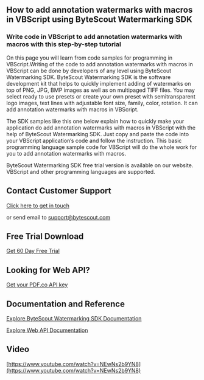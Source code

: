 ## How to add annotation watermarks with macros in VBScript using ByteScout Watermarking SDK

### Write code in VBScript to add annotation watermarks with macros with this step-by-step tutorial

On this page you will learn from code samples for programming in VBScript.Writing of the code to add annotation watermarks with macros in VBScript can be done by developers of any level using ByteScout Watermarking SDK. ByteScout Watermarking SDK is the software development kit that helps to quickly implement adding of watermarks on top of PNG, JPG, BMP images as well as on multipaged TIFF files. You may select ready to use presets or create your own preset with semitransparent logo images, text lines with adjustable font size, family, color, rotation. It can add annotation watermarks with macros in VBScript.

The SDK samples like this one below explain how to quickly make your application do add annotation watermarks with macros in VBScript with the help of ByteScout Watermarking SDK. Just copy and paste the code into your VBScript application’s code and follow the instruction. This basic programming language sample code for VBScript will do the whole work for you to add annotation watermarks with macros.

ByteScout Watermarking SDK free trial version is available on our website. VBScript and other programming languages are supported.

## Contact Customer Support

[Click here to get in touch](https://bytescout.zendesk.com/hc/en-us/requests/new?subject=ByteScout%20Watermarking%20SDK%20Question)

or send email to [support@bytescout.com](mailto:support@bytescout.com?subject=ByteScout%20Watermarking%20SDK%20Question) 

## Free Trial Download

[Get 60 Day Free Trial](https://bytescout.com/download/web-installer?utm_source=github-readme)

## Looking for Web API? 

[Get your PDF.co API key](https://pdf.co/documentation/api?utm_source=github-readme)

## Documentation and Reference

[Explore ByteScout Watermarking SDK Documentation](https://bytescout.com/documentation/index.html?utm_source=github-readme)

[Explore Web API Documentation](https://pdf.co/documentation/api?utm_source=github-readme)

## Video

[https://www.youtube.com/watch?v=NEwNs2b9YN8](https://www.youtube.com/watch?v=NEwNs2b9YN8)